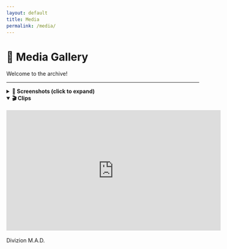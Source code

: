 ```yaml
---
layout: default
title: Media
permalink: /media/
---
```


<link rel="stylesheet" href="assets/css/style.css">

# 🎥 Media Gallery

Welcome to the archive!

---

<details>
  <summary><strong>📸 Screenshots (click to expand)</strong></summary>

  <br>

  ![Op Screenshot 1](assets/images/arma-mad-screenshot.png)

</details>

<details open>
  <summary><strong>🎬 Clips</strong></summary>

  <br>

  <iframe width="560" height="315" src="https://www.youtube.com/embed/YOUR_VIDEO_ID" frameborder="0" allowfullscreen></iframe>

</details>


Divizion M.A.D.
